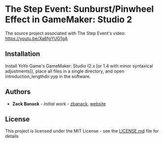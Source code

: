 # The Step Event: Sunburst/Pinwheel Effect in GameMaker: Studio 2
The source project associated with The Step Event's video: https://youtu.be/Xa6fgYUG1gA

## Installation

Install YoYo Game's GameMaker: Studio (2.x [or 1.4 with minor syntaxical adjustments]), place all files in a single directory, and open introduction_lengthdir.yyp in the software.

## Authors

* **Zack Banack** - *Initial work* - [zbanack](https://github.com/zbanack), [website](https://zackbanack.com)

## License

This project is licensed under the MIT License - see the [LICENSE.md](LICENSE.md) file for details